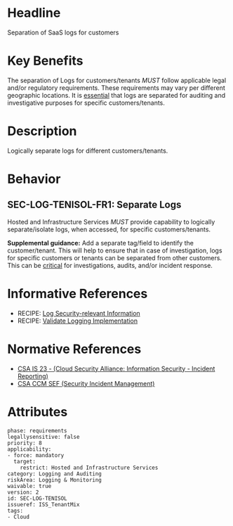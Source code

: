 # Headline

Separation of SaaS logs for customers

# Key Benefits

The separation of Logs for customers/tenants _MUST_ follow applicable legal and/or regulatory requirements. These requirements may vary per different geographic locations. It is [essential](#DEF_Essential) that logs are separated for auditing and investigative purposes for specific customers/tenants.

# Description

Logically separate logs for different customers/tenants.

# Behavior

## SEC-LOG-TENISOL-FR1: Separate Logs

Hosted and Infrastructure Services _MUST_ provide capability to logically separate/isolate logs, when accessed, for specific customers/tenants.

**Supplemental guidance:** Add a separate tag/field to identify the customer/tenant. This will help to ensure that in case of investigation, logs for specific customers or tenants can be separated from other customers. This can be [critical](#DEF_Critical) for investigations, audits, and/or incident response.

# Informative References

* RECIPE: [Log Security-relevant Information](https://cisco.sharepoint.com/Sites/CiscoProductSecurityCookbook/SitePages/Log%20SecurityRelevant%20Information.aspx)
* RECIPE: [Validate Logging Implementation](https://cisco.sharepoint.com/Sites/CiscoProductSecurityCookbook/SitePages/Validate%20Logging%20Implementation.aspx)

# Normative References

-   [CSA IS 23 - (Cloud Security Alliance: Information Security - Incident Reporting)](https://cloudsecurityalliance.org/artifacts/cloud-controls-matrix-v1-4/)
-   [CSA CCM SEF (Security Incident Management)](https://cloudsecurityalliance.org/research/cloud-controls-matrix/)

# Attributes

    phase: requirements
    legallysensitive: false
    priority: 8
    applicability:
    - force: mandatory
      target:
        restrict: Hosted and Infrastructure Services
    category: Logging and Auditing
    riskArea: Logging & Monitoring
    waivable: true
    version: 2
    id: SEC-LOG-TENISOL
    issueref: ISS_TenantMix
    tags: 
    - Cloud
